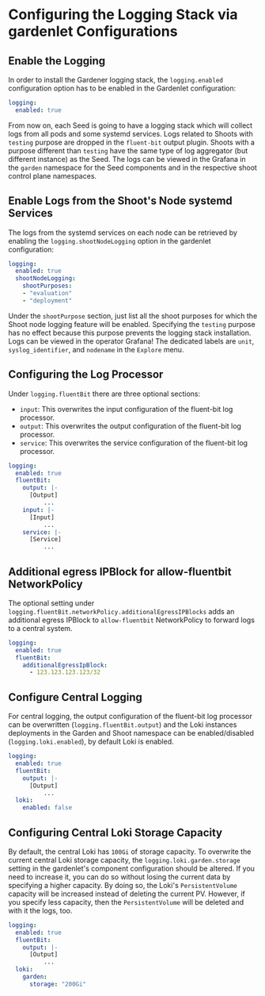 # Configuring the Logging Stack via gardenlet Configurations

## Enable the Logging

In order to install the Gardener logging stack, the `logging.enabled` configuration option has to be enabled in the Gardenlet configuration:
```yaml
logging:
  enabled: true
```

From now on, each Seed is going to have a logging stack which will collect logs from all pods and some systemd services. Logs related to Shoots with `testing` purpose are dropped in the `fluent-bit` output plugin. Shoots with a purpose different than `testing` have the same type of log aggregator (but different instance) as the Seed. The logs can be viewed in the Grafana in the `garden` namespace for the Seed components and in the respective shoot control plane namespaces.

## Enable Logs from the Shoot's Node systemd Services

The logs from the systemd services on each node can be retrieved by enabling the `logging.shootNodeLogging` option in the gardenlet configuration:
```yaml
logging:
  enabled: true
  shootNodeLogging:
    shootPurposes:
    - "evaluation"
    - "deployment"
```

Under the `shootPurpose` section, just list all the shoot purposes for which the Shoot node logging feature will be enabled. Specifying the `testing` purpose has no effect because this purpose prevents the logging stack installation.
Logs can be  viewed in the operator Grafana!
The dedicated labels are `unit`, `syslog_identifier`, and `nodename` in the `Explore` menu.

## Configuring the Log Processor

Under `logging.fluentBit` there are three optional sections:
- `input`: This overwrites the input configuration of the fluent-bit log processor.
 - `output`: This overwrites the output configuration of the fluent-bit log processor.
 - `service`: This overwrites the service configuration of the fluent-bit log processor.

```yaml
logging:
  enabled: true
  fluentBit:
    output: |-
      [Output]
          ...
    input: |-
      [Input]
          ...
    service: |-
      [Service]
          ...
```

## Additional egress IPBlock for allow-fluentbit NetworkPolicy

The optional setting under `logging.fluentBit.networkPolicy.additionalEgressIPBlocks` adds an additional egress IPBlock to `allow-fluentbit` NetworkPolicy to forward logs to a central system.

```yaml
logging:
  enabled: true
  fluentBit:
    additionalEgressIpBlock:
      - 123.123.123.123/32
```

## Configure Central Logging

For central logging, the output configuration of the fluent-bit log processor can be overwritten (`logging.fluentBit.output`) and the Loki instances deployments in the Garden and Shoot namespace can be enabled/disabled (`logging.loki.enabled`), by default Loki is enabled.

```yaml
logging:
  enabled: true
  fluentBit:
    output: |-
      [Output]
          ...
  loki:
    enabled: false
```

## Configuring Central Loki Storage Capacity

By default, the central Loki has `100Gi` of storage capacity.
To overwrite the current central Loki storage capacity, the `logging.loki.garden.storage` setting in the gardenlet's component configuration should be altered.
If you need to increase it, you can do so without losing the current data by specifying a higher capacity. By doing so, the Loki's `PersistentVolume` capacity will be increased instead of deleting the current PV.
However, if you specify less capacity, then the `PersistentVolume` will be deleted and with it the logs, too.

```yaml
logging:
  enabled: true
  fluentBit:
    output: |-
      [Output]
          ...
  loki:
    garden:
      storage: "200Gi"
```
